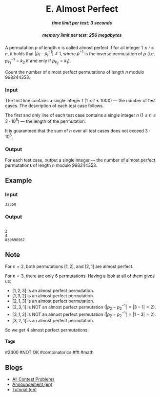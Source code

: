 <h1 style='text-align: center;'> E. Almost Perfect</h1>

<h5 style='text-align: center;'>time limit per test: 3 seconds</h5>
<h5 style='text-align: center;'>memory limit per test: 256 megabytes</h5>

A permutation $p$ of length $n$ is called almost perfect if for all integer $1 \leq i \leq n$, it holds that $\lvert p_i - p^{-1}_i \rvert \le 1$, where $p^{-1}$ is the inverse permutation of $p$ (i.e. $p^{-1}_{k_1} = k_2$ if and only if $p_{k_2} = k_1$).

Count the number of almost perfect permutations of length $n$ modulo $998244353$.

### Input

The first line contains a single integer $t$ ($1 \leq t \leq 1000$) — the number of test cases. The description of each test case follows.

The first and only line of each test case contains a single integer $n$ ($1 \leq n \leq 3 \cdot 10^5$) — the length of the permutation.

It is guaranteed that the sum of $n$ over all test cases does not exceed $3 \cdot 10^5$.

### Output

For each test case, output a single integer — the number of almost perfect permutations of length $n$ modulo $998244353$.

## Example

### Input


```text
32350
```
### Output

```text

2
4
830690567

```
## Note

For $n = 2$, both permutations $[1, 2]$, and $[2, 1]$ are almost perfect.

For $n = 3$, there are only $6$ permutations. Having a look at all of them gives us:

* $[1, 2, 3]$ is an almost perfect permutation.
* $[1, 3, 2]$ is an almost perfect permutation.
* $[2, 1, 3]$ is an almost perfect permutation.
* $[2, 3, 1]$ is NOT an almost perfect permutation ($\lvert p_2 - p^{-1}_2 \rvert = \lvert 3 - 1 \rvert = 2$).
* $[3, 1, 2]$ is NOT an almost perfect permutation ($\lvert p_2 - p^{-1}_2 \rvert = \lvert 1 - 3 \rvert = 2$).
* $[3, 2, 1]$ is an almost perfect permutation.

So we get $4$ almost perfect permutations.



#### Tags 

#2400 #NOT OK #combinatorics #fft #math 

## Blogs
- [All Contest Problems](../Codeforces_Round_819_(Div._1_+_Div._2)_and_Grimoire_of_Code_Annual_Contest_2022.md)
- [Announcement (en)](../blogs/Announcement_(en).md)
- [Tutorial (en)](../blogs/Tutorial_(en).md)
